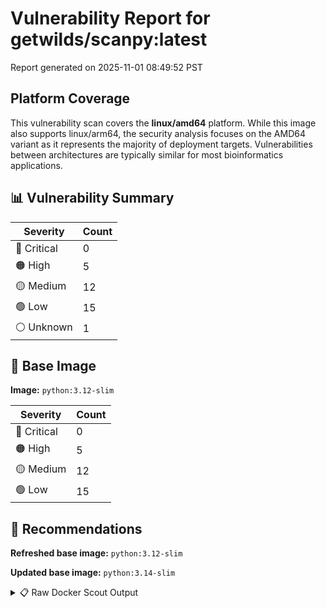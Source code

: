 # Vulnerability Report for getwilds/scanpy:latest

Report generated on 2025-11-01 08:49:52 PST

## Platform Coverage

This vulnerability scan covers the **linux/amd64** platform. While this image also supports linux/arm64, the security analysis focuses on the AMD64 variant as it represents the majority of deployment targets. Vulnerabilities between architectures are typically similar for most bioinformatics applications.

## 📊 Vulnerability Summary

| Severity | Count |
|----------|-------|
| 🔴 Critical | 0 |
| 🟠 High | 5 |
| 🟡 Medium | 12 |
| 🟢 Low | 15 |
| ⚪ Unknown | 1 |

## 🐳 Base Image

**Image:** `python:3.12-slim`

| Severity | Count |
|----------|-------|
| 🔴 Critical | 0 |
| 🟠 High | 5 |
| 🟡 Medium | 12 |
| 🟢 Low | 15 |

## 🔄 Recommendations

**Refreshed base image:** `python:3.12-slim`

**Updated base image:** `python:3.14-slim`

<details>
<summary>📋 Raw Docker Scout Output</summary>

```text
Target               │  getwilds/scanpy:latest  │    0C     5H    12M    15L     1?   
    digest             │  a74e1137ef5f                    │                                     
  Base image           │  python:3.12-slim                │    0C     5H    12M    15L     1?   
  Refreshed base image │  python:3.12-slim                │    0C     0H     2M    20L          
                       │                                  │           -5    -10     +5     -1   
  Updated base image   │  python:3.14-slim                │    0C     0H     2M    20L          
                       │                                  │           -5    -10     +5     -1   

What's next:
    View vulnerabilities → docker scout cves getwilds/scanpy:latest
    View base image update recommendations → docker scout recommendations getwilds/scanpy:latest
    Include policy results in your quickview by supplying an organization → docker scout quickview getwilds/scanpy:latest --org <organization>
```
</details>
